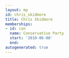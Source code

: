 ```yaml
---
layout: mp
id: chris_skidmore
title: Chris Skidmore
memberships:
- id: con
  name: Conservative Party
  start: '2010-06-08'
  end: 
autogenerated: true
---
```

